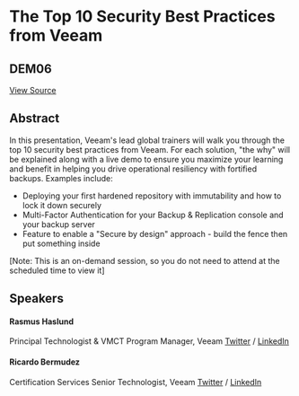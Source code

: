 # The Top 10 Security Best Practices from Veeam
## DEM06
[View Source](https://connect.veeam.com/flow/veeam/veeamon2023/attendeeportal/page/sessioncatalog/session/1678316664127001ulf9)

## Abstract
In this presentation, Veeam's lead global trainers will walk you through the top 10 security best practices from Veeam. For each solution, "the why" will be explained along with a live demo to ensure you maximize your learning and benefit in helping you drive operational resiliency with fortified backups. Examples include:


- Deploying your first hardened repository with immutability and how to lock it down securely
- Multi-Factor Authentication for your Backup & Replication console and your backup server
- Feature to enable a "Secure by design" approach - build the fence then put something inside


[Note: This is an on-demand session, so you do not need to attend at the scheduled time to view it]


## Speakers
#### Rasmus Haslund
Principal Technologist & VMCT Program Manager, Veeam
[Twitter](https://twitter.com/haslund) / [LinkedIn](https://www.linkedin.com/in/rasmushaslund/)
#### Ricardo Bermudez
Certification Services Senior Technologist, Veeam
[Twitter](https://twitter.com/ribermud) / [LinkedIn](https://www.linkedin.com/in/ribermud/)